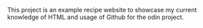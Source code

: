 This project is an example recipe website to showcase my current knowledge of HTML and usage of Github for the odin project.